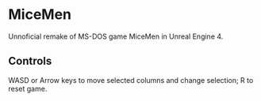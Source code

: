 # MiceMen
Unnoficial remake of MS-DOS game MiceMen in Unreal Engine 4.

## Controls
WASD or Arrow keys to move selected columns and change selection;
R to reset game.
